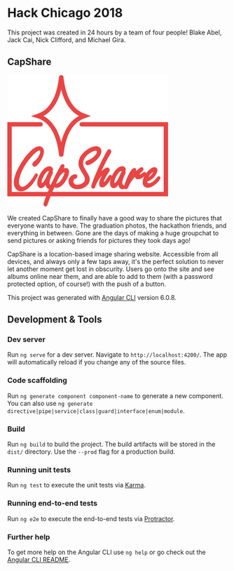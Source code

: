 # Hack Chicago 2018

This project was created in 24 hours by a team of four people! Blake Abel, Jack Cai, Nick Clifford, and Michael Gira.

## CapShare

![Logo](src/assets/new-logo-primary.svg)

We created CapShare to finally have a good way to share the pictures that everyone wants to have. The graduation photos, the hackathon friends, and everything in between. Gone are the days of making a huge groupchat to send pictures or asking friends for pictures they took days ago!

CapShare is a location-based image sharing website. Accessible from all devices, and always only a few taps away, it's the perfect solution to never let another moment get lost in obscurity. Users go onto the site and see albums online near them, and are able to add to them (with a password protected option, of course!) with the push of a button.

This project was generated with [Angular CLI](https://github.com/angular/angular-cli) version 6.0.8.

## Development & Tools

### Dev server

Run `ng serve` for a dev server. Navigate to `http://localhost:4200/`. The app will automatically reload if you change any of the source files.

### Code scaffolding

Run `ng generate component component-name` to generate a new component. You can also use `ng generate directive|pipe|service|class|guard|interface|enum|module`.

### Build

Run `ng build` to build the project. The build artifacts will be stored in the `dist/` directory. Use the `--prod` flag for a production build.

### Running unit tests

Run `ng test` to execute the unit tests via [Karma](https://karma-runner.github.io).

### Running end-to-end tests

Run `ng e2e` to execute the end-to-end tests via [Protractor](http://www.protractortest.org/).

### Further help

To get more help on the Angular CLI use `ng help` or go check out the [Angular CLI README](https://github.com/angular/angular-cli/blob/master/README.md).
